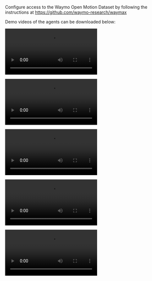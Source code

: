 Configure access to the Waymo Open Motion Dataset by following the instructions at https://github.com/waymo-research/waymax


Demo videos of the agents can be downloaded below:

![Baseline Agent](demo_videos/baseline.mp4)

![Pure MPC Agent](demo_videos/mpc.mp4)

![Action-Sequence Sampler Agent](demo_videos/trajectory_sampler.mp4)

![MPC Override Agent](demo_videos/mpc_override.mp4)

![Action Seqences](demo_videos/action_sequences.mp4)
